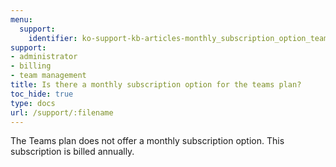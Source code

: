 ```yaml
---
menu:
  support:
    identifier: ko-support-kb-articles-monthly_subscription_option_teams_plan
support:
- administrator
- billing
- team management
title: Is there a monthly subscription option for the teams plan?
toc_hide: true
type: docs
url: /support/:filename
---
```


The Teams plan does not offer a monthly subscription option. This subscription is billed annually.